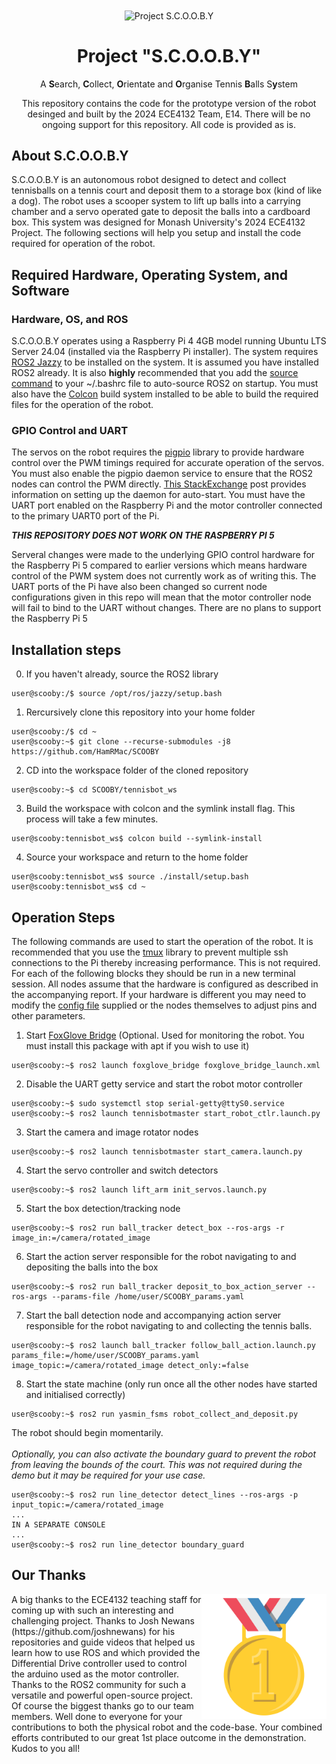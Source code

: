 <div align="center">
<img src="https://github.com/HamRMac/SCOOBY/blob/main/assets/scooby.png" width="600" alt="Project S.C.O.O.B.Y" align="center"/>

<h1>Project "S.C.O.O.B.Y"</h1>
<p>A <b>S</b>earch, <b>C</b>ollect, <b>O</b>rientate and <b>O</b>rganise Tennis <b>B</b>alls S<b>y</b>stem</p>
<p>This repository contains the code for the prototype version of the robot desinged and built by the 2024 ECE4132 Team, E14. There will be no ongoing support for this repository. All code is provided as is.</p>
</div>

## About S.C.O.O.B.Y
S.C.O.O.B.Y is an autonomous robot designed to detect and collect tennisballs on a tennis court and deposit them to a storage box (kind of like a dog). The robot uses a scooper system to lift up balls into a carrying chamber and a servo operated gate to deposit the balls into a cardboard box. This system was designed for Monash University's 2024 ECE4132 Project. The following sections will help you setup and install the code required for operation of the robot.
## Required Hardware, Operating System, and Software
### Hardware, OS, and ROS
S.C.O.O.B.Y operates using a Raspberry Pi 4 4GB model running Ubuntu LTS Server 24.04 (installed via the Raspberry Pi installer). The system requires [ROS2 Jazzy](https://docs.ros.org/en/jazzy/Installation/Ubuntu-Install-Debs.html) to be installed on the system. It is assumed you have installed ROS2 already. It is also **highly** recommended that you add the [source command](https://docs.ros.org/en/jazzy/Installation/Ubuntu-Install-Debs.html#setup-environment) to your ~/.bashrc file to auto-source ROS2 on startup. You must also have the [Colcon](https://docs.ros.org/en/foxy/Tutorials/Beginner-Client-Libraries/Colcon-Tutorial.html#install-colcon) build system installed to be able to build the required files for the operation of the robot.
### GPIO Control and UART
The servos on the robot requires the [pigpio](https://abyz.me.uk/rpi/pigpio/download.html) library to provide hardware control over the PWM timings required for accurate operation of the servos. You must also enable the pigpio daemon service to ensure that the ROS2 nodes can control the PWM directly. [This StackExchange](https://raspberrypi.stackexchange.com/questions/70568/how-to-run-pigpiod-on-boot) post provides information on setting up the daemon for auto-start. You must have the UART port enabled on the Raspberry Pi and the motor controller connected to the primary UART0 port of the Pi.
<div>
  <em><b>THIS REPOSITORY DOES NOT WORK ON THE RASPBERRY PI 5</b></em>
  <p>Serveral changes were made to the underlying GPIO control hardware for the Raspberry Pi 5 compared to earlier versions which means hardware control of the PWM system does not currently work as of writing this. The UART ports of the Pi have also been changed so current node configurations given in this repo will mean that the motor controller node will fail to bind to the UART without changes. There are no plans to support the Raspberry Pi 5</p>
</div>

## Installation steps
0. If you haven't already, source the ROS2 library
```console
user@scooby:/$ source /opt/ros/jazzy/setup.bash
```
1. Rercursively clone this repository into your home folder
```console
user@scooby:/$ cd ~
user@scooby:~$ git clone --recurse-submodules -j8 https://github.com/HamRMac/SCOOBY
```
2. CD into the workspace folder of the cloned repository
```console
user@scooby:~$ cd SCOOBY/tennisbot_ws
```
3. Build the workspace with colcon and the symlink install flag. This process will take a few minutes.
```console
user@scooby:tennisbot_ws$ colcon build --symlink-install
```
4. Source your workspace and return to the home folder
```console
user@scooby:tennisbot_ws$ source ./install/setup.bash
user@scooby:tennisbot_ws$ cd ~
```
## Operation Steps
The following commands are used to start the operation of the robot. It is recommended that you use the [tmux](https://github.com/tmux/tmux) library to prevent multiple ssh connections to the Pi thereby increasing performance. This is not required.<br>
For each of the following blocks they should be run in a new terminal session. All nodes assume that the hardware is configured as described in the accompanying report. If your hardware is different you may need to modify the [config file](https://github.com/HamRMac/SCOOBY/blob/main/SCOOBY_params.yaml) supplied or the nodes themselves to adjust pins and other parameters.
1. Start [FoxGlove Bridge](https://docs.foxglove.dev/docs/connecting-to-data/ros-foxglove-bridge) (Optional. Used for monitoring the robot. You must install this package with apt if you wish to use it)
```console
user@scooby:~$ ros2 launch foxglove_bridge foxglove_bridge_launch.xml
```
2. Disable the UART getty service and start the robot motor controller
```console
user@scooby:~$ sudo systemctl stop serial-getty@ttyS0.service
user@scooby:~$ ros2 launch tennisbotmaster start_robot_ctlr.launch.py
```
3. Start the camera and image rotator nodes
```console
user@scooby:~$ ros2 launch tennisbotmaster start_camera.launch.py
```
4. Start the servo controller and switch detectors
```console
user@scooby:~$ ros2 launch lift_arm init_servos.launch.py
```
5. Start the box detection/tracking node
```console
user@scooby:~$ ros2 run ball_tracker detect_box --ros-args -r image_in:=/camera/rotated_image
```
6. Start the action server responsible for the robot navigating to and depositing the balls into the box
```console
user@scooby:~$ ros2 run ball_tracker deposit_to_box_action_server --ros-args --params-file /home/user/SCOOBY_params.yaml
```
7. Start the ball detection node and accompanying action server responsible for the robot navigating to and collecting the tennis balls.
```console
user@scooby:~$ ros2 launch ball_tracker follow_ball_action.launch.py params_file:=/home/user/SCOOBY_params.yaml image_topic:=/camera/rotated_image detect_only:=false
```
8. Start the state machine (only run once all the other nodes have started and initialised correctly)
```console
user@scooby:~$ ros2 run yasmin_fsms robot_collect_and_deposit.py
```
The robot should begin momentarily.
<br><br>
<i>Optionally, you can also activate the boundary guard to prevent the robot from leaving the bounds of the court. This was not required during the demo but it may be required for your use case.</i>
```console
user@scooby:~$ ros2 run line_detector detect_lines --ros-args -p input_topic:=/camera/rotated_image
...
IN A SEPARATE CONSOLE
...
user@scooby:~$ ros2 run line_detector boundary_guard
```
## Our Thanks
<img src="https://github.com/HamRMac/SCOOBY/blob/main/assets/1st-place-medal.png" width="200" alt="1st Place Trophy" align="right"/>
A big thanks to the ECE4132 teaching staff for coming up with such an interesting and challenging project. Thanks to Josh Newans (https://github.com/joshnewans) for his repositories and guide videos that helped us learn how to use ROS and which provided the Differential Drive controller used to control the arduino used as the motor controller. Thanks to the ROS2 community for such a versatile and powerful open-source project.<br>
Of course the biggest thanks go to our team members. Well done to everyone for your contributions to both the physical robot and the code-base. Your combined efforts contributed to our great 1st place outcome in the demonstration. Kudos to you all!
